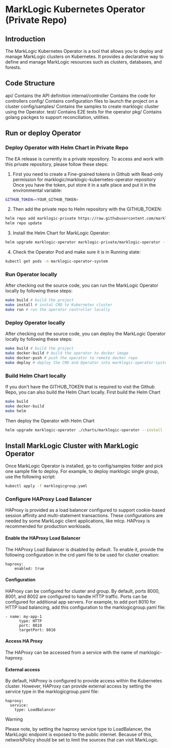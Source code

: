 # MarkLogic Kubernetes Operator (Private Repo)

## Introduction

The MarkLogic Kubernetes Operator is a tool that allows you to deploy and manage MarkLogic clusters on Kubernetes. It provides a declarative way to define and manage MarkLogic resources such as clusters, databases, and forests.

## Code Structure
api/ Contains the API definition
internal/controller Contains the code for controllers
config/ Contains configuration files to launch the project on a cluster
config/samples/ Contains the samples to create marklogic cluster using the Operator.
test/ Contains E2E tests for the operator
pkg/ Contains golang packges to support reconciliation, utilities.

## Run or deploy Operator

### Deploy Operator with Helm Chart in Private Repo
The EA release is currently in a private repository. To access and work with this private repository, please follow these steps:
1. First you need to create a Fine-grained tokens in Github with Read-only permission for marklogic/marklogic-kubernetes-operator repository
   Once you have the token, put store it in a safe place and put it in the environmental variable:
```sh
GITHUB_TOKEN=<YOUR_GITHUB_TOKEN>
```
2. Then add the private repo to Helm repository with the GITHUB_TOKEN: 
```sh
helm repo add marklogic-private https://raw.githubusercontent.com/marklogic/marklogic-kubernetes-operator/gh-pages/ --username <YOUR_USERNAME> --password $GITHUB_TOKEN
helm repo update
```
3. Install the Helm Chart for MarkLogic Operator: 
```sh
helm upgrade marklogic-operator marklogic-private/marklogic-operator --version=1.0.0-ea1 --install --namespace marklogic-operator-system --create-namespace
```
4. Check the Operator Pod and make sure it is in Running state:
```sh
kubectl get pods -n marklogic-operator-system 
```

### Run Operator locally
After checking out the source code, you can run the MarkLogic Operator locally by following these steps:
```sh
make build # build the project
make install # instal CRD to Kubernetes cluster
make run # run the operator controller locally
```

### Deploy Operator locally
After checking out the source code, you can deploy the MarkLogic Operator locally by following these steps:
```sh
make build # build the project
make docker-build # build the operator to docker image
make docker-push # push the operator to remote docker repo
make deploy # deploy the CRD and Operator into marklogic-operator-system namespace
```

### Build Helm Chart locally
If you don't have the GITHUB_TOKEN that is required to visit the Github Repo, you can also build the Helm Chart locally.
First build the Helm Chart
```sh
make build
make docker-build
make helm
```
Then deploy the Operator with Helm Chart
```sh
helm upgrade marklogic-operator ./charts/marklogic-operator --install --namespace marklogic-operator-system --create-namespace
```

## Install MarkLogic Cluster with MarkLogic Operator
Once MarkLogic Operator is installed, go to config/samples folder and pick one sample file to deploy. For example, to deploy marklogic single group, use the following script: 
```sh
kubectl apply -f marklogicgroup.yaml
```

### Configure HAProxy Load Balancer
HAProxy is provided as a load balancer configured to support cookie-based session affinity and multi-statement transactions. These configurations are needed by some MarkLogic client applications, like mlcp. HAProxy is recommended for production workloads. 

#### Enable the HAProxy Load Balancer
The HAProxy Load Balancer is disabled by default. To enable it, provide the following configuration in the crd yaml file to be used for cluster creation:
```
haproxy:
    enabled: true
```
#### Configuration
HAProxy can be configured for cluster and group. By default, ports 8000, 8001, and 8002 are configured to handle HTTP traffic. 
Ports can be configured for additional app servers. For example, to add port 8010 for HTTP load balancing, add this configuration to the marklogicgroup.yaml file:
```
- name: my-app-1     
      type: HTTP
      port: 8010
      targetPort: 8010
```
#### Access HA Proxy
The HAProxy can be accessed from a service with the name of marklogic-haproxy. 

#### External access
By default, HAProxy is configured to provide access within the Kubernetes cluster. However, HAProxy can provide external access by setting the service type in the marklogicgroup.yaml file:
```
haproxy:  
  service:    
    type: LoadBalancer
```

> [!WARNING]
> Please note, by setting the haproxy service type to LoadBalancer, the MarkLogic endpoint is exposed to the public internet. Because of this, networkPolicy should be set to limit the sources that can visit MarkLogic.